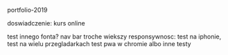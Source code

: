 portfolio-2019

doswiadczenie: kurs online

test innego fonta?
nav bar troche wiekszy
responsywnosc: test na iphonie, 
test na wielu przegladarkach
test pwa w chromie albo inne testy